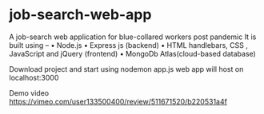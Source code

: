 # job-search-web-app
A job-search web application for blue-collared workers post pandemic
It is built using –
•	Node.js
•	Express js (backend)
•	HTML handlebars, CSS , JavaScript and jQuery (frontend)
•	MongoDb Atlas(cloud-based database)

Download project and start using nodemon app.js
web app will host on localhost:3000

Demo video
https://vimeo.com/user133500400/review/511671520/b220531a4f
